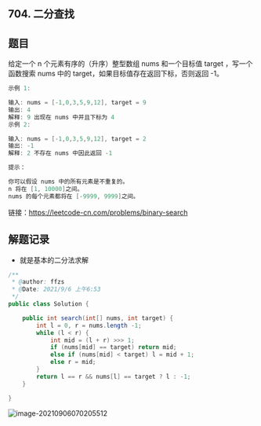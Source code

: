## 704. 二分查找

## 题目

给定一个 n 个元素有序的（升序）整型数组 nums 和一个目标值 target  ，写一个函数搜索 nums 中的 target，如果目标值存在返回下标，否则返回 -1。

```java
示例 1:

输入: nums = [-1,0,3,5,9,12], target = 9
输出: 4
解释: 9 出现在 nums 中并且下标为 4
示例 2:

输入: nums = [-1,0,3,5,9,12], target = 2
输出: -1
解释: 2 不存在 nums 中因此返回 -1
```



```java
提示：

你可以假设 nums 中的所有元素是不重复的。
n 将在 [1, 10000]之间。
nums 的每个元素都将在 [-9999, 9999]之间。
```



链接：https://leetcode-cn.com/problems/binary-search



## 解题记录

+ 就是基本的二分法求解

```java
/**
 * @author: ffzs
 * @Date: 2021/9/6 上午6:53
 */
public class Solution {

    public int search(int[] nums, int target) {
        int l = 0, r = nums.length -1;
        while (l < r) {
            int mid = (l + r) >>> 1;
            if (nums[mid] == target) return mid;
            else if (nums[mid] < target) l = mid + 1;
            else r = mid;
        }
        return l == r && nums[l] == target ? l : -1;
    }

}
```

![image-20210906070205512](https://gitee.com/ffzs/picture_go/raw/master/img/image-20210906070205512.png)